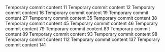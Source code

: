 Temporary commit content 11
Temporary commit content 12
Temporary commit content 16
Temporary commit content 19
Temporary commit content 27
Temporary commit content 35
Temporary commit content 38
Temporary commit content 45
Temporary commit content 46
Temporary commit content 79
Temporary commit content 83
Temporary commit content 89
Temporary commit content 93
Temporary commit content 98
Temporary commit content 112
Temporary commit content 137
Temporary commit content 141
